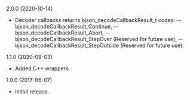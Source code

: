 2.0.0 (2020-10-14)
- Decoder callbacks returns bjson_decodeCallbackResult_t codes:
-- bjson_decodeCallbackResult_Continue,
-- bjson_decodeCallbackResult_Abort,
-- bjson_decodeCallbackResult_StepOver (Reserved for future use),
-- bjson_decodeCallbackResult_StepOutside (Reserved for future use).

1.1.0 (2020-09-03)
- Added C++ wrappers.

1.0.0 (2017-06-07)
- Initial release.

